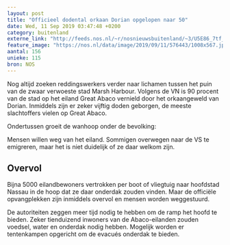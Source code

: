 ```yaml
---
layout: post
title: "Officieel dodental orkaan Dorian opgelopen naar 50"
date: Wed, 11 Sep 2019 03:47:48 +0200
category: buitenland
externe_link: "http://feeds.nos.nl/~r/nosnieuwsbuitenland/~3/U5E86_7tf_g/2301198"
feature_image: "https://nos.nl/data/image/2019/09/11/576443/1008x567.jpg"
aantal: 156
unieke: 115
bron: NOS
---
```


<p>Nog altijd zoeken reddingswerkers verder naar lichamen tussen het puin van de zwaar verwoeste stad Marsh Harbour. Volgens de VN is 90 procent van de stad op het eiland Great Abaco vernield door het orkaangeweld van Dorian. Inmiddels zijn er zeker vijftig doden geborgen, de meeste slachtoffers vielen op Great Abaco.</p>
<p>Ondertussen groeit de wanhoop onder de bevolking:</p>
<p>Mensen willen weg van het eiland. Sommigen overwegen naar de VS te emigreren, maar het is niet duidelijk of ze daar welkom zijn.</p>
<h2>Overvol</h2>
<p>Bijna 5000 eilandbewoners vertrokken per boot of vliegtuig naar hoofdstad Nassau in de hoop dat ze daar onderdak zouden vinden. Maar de officiële opvangplekken zijn inmiddels overvol en mensen worden weggestuurd.</p>
<p>De autoriteiten zeggen meer tijd nodig te hebben om de ramp het hoofd te bieden. Zeker tienduizend inwoners van de Abaco-eilanden zouden voedsel, water en onderdak nodig hebben. Mogelijk worden er tentenkampen opgericht om de evacués onderdak te bieden.</p><img src="http://feeds.feedburner.com/~r/nosnieuwsbuitenland/~4/U5E86_7tf_g" height="1" width="1" alt=""/>
